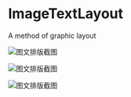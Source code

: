# ImageTextLayout

A method of graphic layout

![图文排版截图](https://github.com/peterlog/ImageTextLayout/blob/master/imagetext1.png)

![图文排版截图](https://github.com/peterlog/ImageTextLayout/blob/master/imagetext2.png)

![图文排版截图](https://github.com/peterlog/ImageTextLayout/blob/master/imagetext3.png)
